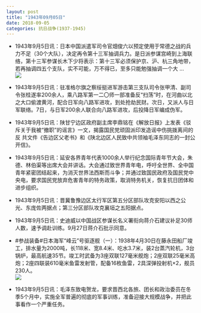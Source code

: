 ```yaml
---
layout: post
title: "1943年09月05日"
date: 2018-09-05
categories: 抗日战争(1937-1945)
---
```


<meta name="referrer" content="no-referrer" />

- 1943年9月5日讯：日本中国派遣军司令官畑俊六以预定使用于常德之战的兵力不足（30个大队），决定再令第十三军抽调兵力。是日派参谋宫崎到上海联络，第十三军参谋长木下少将表示：第十三军必须保护京、沪、杭三角地带，若再抽调四五个支队，实不可能，万不得已，至多只能勉强抽调一个大 ... <br/><img src="https://wx2.sinaimg.cn/large/aca367d8ly1fuz0ge7xa7j20c80903yj.jpg" />

- 1943年9月5日讯：驻准格尔旗之察绥挺进军游击第三支队司令张甲清、副司令张桂遂率200余人，乘八路军第一二〇师一部准备反“扫荡”时，在河曲以北之大口偷渡黄河，配合日军向八路军进攻，到处抢劫民财。次日，又派人与日军联络。7日，与日军200余人联合向八路军进攻，后投降日军编成伪军。 

- 1943年9月5日讯：陕甘宁边区政府副主席李鼎铭在《解放日报》上发表《驳斥关于我被“撤职”的谣言》一文，揭露国民党顽固派印发造谣中伤挑拨离间的反 共文件《告边区父老书》和《陕北边区人民致中共领袖毛泽东同志的一封公开信》。 

- 1943年9月5日讯：延安各界青年代表1000余人举行纪念国际青年节大会，朱德、林伯渠等出席大会并讲话。大会通过致世界青年电，呼吁全世界、全中国青年紧密团结起来，为消灭世界法西斯而斗争；并通过致国民政府及国民党中央电，要求国民党放弃危害青年的特务政策，取消特务机关，恢复抗日团体和进步组织。 

- 1943年9月5日讯：晋冀鲁豫边区太行军区第五分区部队攻克安阳以西之公光、东庞佐两据点；第三分区部队攻克襄垣之五阳据点。 

- 1943年9月5日讯：史迪威以中国战区参谋长名义署衔向蒋介石建议补足30师人数，速予调赴训练。9月27日蒋介石批示同意。 

- #参战装备#日本海军“峰云”号驱逐舰（一）：1938年4月30日在藤永田船厂竣工，排水量为2000吨，长118米、宽8.4米、吃水3.7米，装2台蒸汽轮机，3台锅炉，最高航速35节。竣工时武备为3座双联127毫米舰炮；2座双联25毫米高炮；2座四联装610毫米鱼雷发射管，配备16枚鱼雷，2具深弹投射机×2，舰员230人。 <br/><img src="https://wx3.sinaimg.cn/large/aca367d8ly1fuyfnjlcthj20go0spjvv.jpg" />

- 1943年9月5日讯：毛泽东致电贺龙，要求晋西北各旅、团长和政治委员在冬季5个月中，实施全军普遍的彻底的军事训练，准备迎接大规模战争，并把此事看作一个严重任务。 


